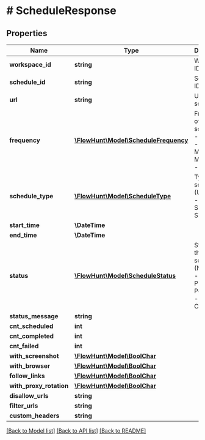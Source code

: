 # # ScheduleResponse

## Properties

Name | Type | Description | Notes
------------ | ------------- | ------------- | -------------
**workspace_id** | **string** | Workspace ID |
**schedule_id** | **string** | Schedule ID |
**url** | **string** | URL to be scheduled |
**frequency** | [**\FlowHunt\Model\ScheduleFrequency**](ScheduleFrequency.md) | Frequency of the schedule D - Daily, W - Weekly, M - Monthly, Y - Yearly |
**schedule_type** | [**\FlowHunt\Model\ScheduleType**](ScheduleType.md) | Type of the schedule (U - URL, D - Domain, S - Sitemap) |
**start_time** | **\DateTime** |  | [optional]
**end_time** | **\DateTime** |  | [optional]
**status** | [**\FlowHunt\Model\ScheduleStatus**](ScheduleStatus.md) | Status of the schedule (N - New, F - Finished, P - Pending, E - Error, C - Cancelled |
**status_message** | **string** |  | [optional]
**cnt_scheduled** | **int** |  |
**cnt_completed** | **int** |  |
**cnt_failed** | **int** |  |
**with_screenshot** | [**\FlowHunt\Model\BoolChar**](BoolChar.md) |  |
**with_browser** | [**\FlowHunt\Model\BoolChar**](BoolChar.md) |  |
**follow_links** | [**\FlowHunt\Model\BoolChar**](BoolChar.md) |  |
**with_proxy_rotation** | [**\FlowHunt\Model\BoolChar**](BoolChar.md) |  |
**disallow_urls** | **string** |  | [optional]
**filter_urls** | **string** |  | [optional]
**custom_headers** | **string** |  | [optional]

[[Back to Model list]](../../README.md#models) [[Back to API list]](../../README.md#endpoints) [[Back to README]](../../README.md)
